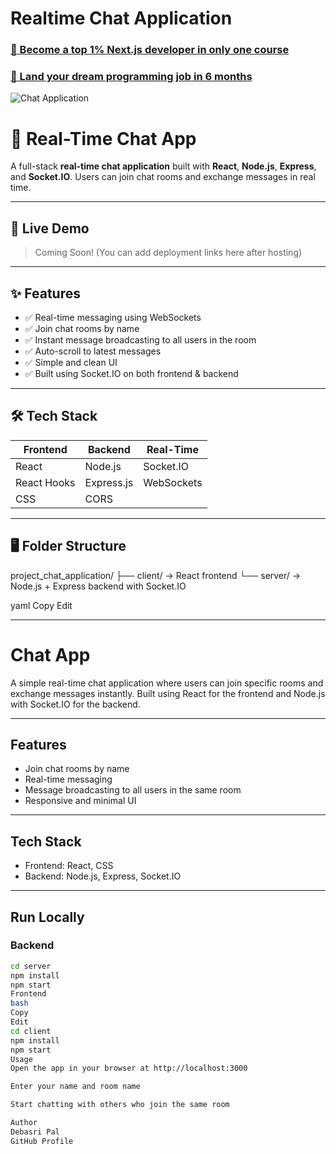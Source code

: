 # Realtime Chat Application

### [🌟 Become a top 1% Next.js developer in only one course](https://jsmastery.pro/next15)
### [🚀 Land your dream programming job in 6 months](https://jsmastery.pro/masterclass)

![Chat Application](https://i.ytimg.com/vi/ZwFA3YMfkoc/maxresdefault.jpg)

# 💬 Real-Time Chat App

A full-stack **real-time chat application** built with **React**, **Node.js**, **Express**, and **Socket.IO**. Users can join chat rooms and exchange messages in real time.

---

## 🚀 Live Demo

> Coming Soon! (You can add deployment links here after hosting)

---

## ✨ Features

- ✅ Real-time messaging using WebSockets
- ✅ Join chat rooms by name
- ✅ Instant message broadcasting to all users in the room
- ✅ Auto-scroll to latest messages
- ✅ Simple and clean UI
- ✅ Built using Socket.IO on both frontend & backend

---

## 🛠 Tech Stack

| Frontend         | Backend          | Real-Time      |
|------------------|------------------|----------------|
| React            | Node.js          | Socket.IO      |
| React Hooks      | Express.js       | WebSockets     |
| CSS              | CORS             |                |

---

## 🖥️ Folder Structure

project_chat_application/
├── client/ → React frontend
└── server/ → Node.js + Express backend with Socket.IO

yaml
Copy
Edit

---

# Chat App

A simple real-time chat application where users can join specific rooms and exchange messages instantly. Built using React for the frontend and Node.js with Socket.IO for the backend.

---

## Features

- Join chat rooms by name
- Real-time messaging
- Message broadcasting to all users in the same room
- Responsive and minimal UI

---

## Tech Stack

- Frontend: React, CSS
- Backend: Node.js, Express, Socket.IO

---

## Run Locally

### Backend

```bash
cd server
npm install
npm start
Frontend
bash
Copy
Edit
cd client
npm install
npm start
Usage
Open the app in your browser at http://localhost:3000

Enter your name and room name

Start chatting with others who join the same room

Author
Debasri Pal
GitHub Profile

